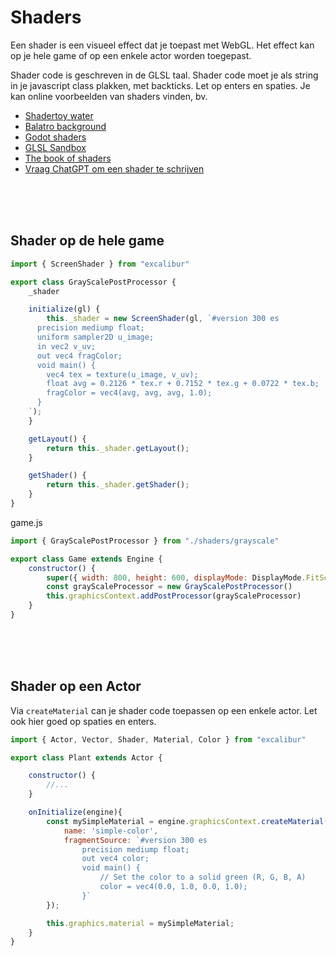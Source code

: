# Shaders

Een shader is een visueel effect dat je toepast met WebGL. Het effect kan op je hele game of op een enkele actor worden toegepast.

Shader code is geschreven in de GLSL taal. Shader code moet je als string in je javascript class plakken, met backticks. Let op enters en spaties. Je kan online voorbeelden van shaders vinden, bv.

- [Shadertoy water](https://www.shadertoy.com/view/MdlXz8)
- [Balatro background](https://www.shadertoy.com/view/XXjGDt)
- [Godot shaders](https://godotshaders.com)
- [GLSL Sandbox](http://glslsandbox.com/)
- [The book of shaders](https://thebookofshaders.com/)
- [Vraag ChatGPT om een shader te schrijven](https://www.chatgpt.com)


<br><br><br>

## Shader op de hele game

```js
import { ScreenShader } from "excalibur"

export class GrayScalePostProcessor {
    _shader

    initialize(gl) {
        this._shader = new ScreenShader(gl, `#version 300 es
      precision mediump float;
      uniform sampler2D u_image;
      in vec2 v_uv;
      out vec4 fragColor;
      void main() {
        vec4 tex = texture(u_image, v_uv); 
        float avg = 0.2126 * tex.r + 0.7152 * tex.g + 0.0722 * tex.b;
        fragColor = vec4(avg, avg, avg, 1.0);
      }
    `);
    }

    getLayout() {
        return this._shader.getLayout();
    }

    getShader() {
        return this._shader.getShader();
    }
}
```
game.js
```js
import { GrayScalePostProcessor } from "./shaders/grayscale"

export class Game extends Engine {
    constructor() {
        super({ width: 800, height: 600, displayMode: DisplayMode.FitScreen})
        const grayScaleProcessor = new GrayScalePostProcessor()
        this.graphicsContext.addPostProcessor(grayScaleProcessor)
    }
}
```

<br><bR><br>

## Shader op een Actor

Via `createMaterial` can je shader code toepassen op een enkele actor. Let ook hier goed op spaties en enters.

```js
import { Actor, Vector, Shader, Material, Color } from "excalibur"

export class Plant extends Actor {

    constructor() {
        //...
    }

    onInitialize(engine){
        const mySimpleMaterial = engine.graphicsContext.createMaterial({
            name: 'simple-color',
            fragmentSource: `#version 300 es
                precision mediump float;
                out vec4 color;
                void main() {
                    // Set the color to a solid green (R, G, B, A)
                    color = vec4(0.0, 1.0, 0.0, 1.0);
                }`
        });

        this.graphics.material = mySimpleMaterial;
    }
}

```